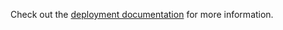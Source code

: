 Check out the [deployment documentation](https://nuxt.com/docs/getting-started/deployment) for more information.
